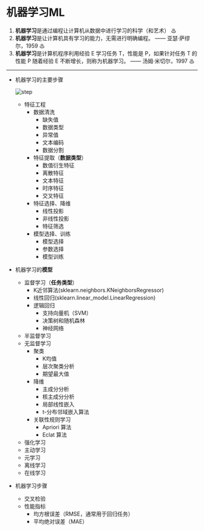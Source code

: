 # 机器学习ML

1. **机器学习**是通过编程让计算机从数据中进行学习的科学（和艺术） ♨
2. **机器学习**是让计算机具有学习的能力，无需进行明确编程。 —— 亚瑟·萨缪尔，1959 ♨
3. **机器学习**是计算机程序利用经验 E 学习任务 T，性能是 P，如果针对任务 T 的性能 P 随着经验 E 不断增长，则称为机器学习。 —— 汤姆·米切尔，1997 ♨

---

- 机器学习的主要步骤
  
  ![step](doc/step.png)

  - 特征工程
    - 数据清洗
      - 缺失值
      - 数据类型
      - 异常值
      - 文本编码
      - 数据分割
    - 特征提取（**数据类型**）
      -  数值衍生特征
      -  离散特征
      -  文本特征
      -  时序特征
      -  交叉特征
    - 特征选择、降维
      - 线性投影
      - 非线性投影
      - 特征筛选
    - 模型选择、训练
      - 模型选择
      - 参数选择
      - 模型训练

- 机器学习的**模型**
    - 监督学习（**任务类型**）
      -   K近邻算法(sklearn.neighbors.KNeighborsRegressor)
      - 线性回归(sklearn.linear_model.LinearRegression)
      - 逻辑回归
        -   支持向量机（SVM）
        -   决策树和随机森林
        - 神经网络
    -   半监督学习
    -   无监督学习
        -   聚类
            -   K均值
            -   层次聚类分析
            -   期望最大值
        -   降维
            -   主成分分析
            -   核主成分分析
            -   局部线性嵌入
            -   t-分布邻域嵌入算法
        -   关联性规则学习
            -   Apriori 算法
            -   Eclat 算法
    -   强化学习
    -   主动学习
    -   元学习
    -   离线学习
    -   在线学习

- 机器学习步骤
  - 交叉检验
  - 性能指标
    -   均方根误差（RMSE，通常用于回归任务）
    -   平均绝对误差（MAE）